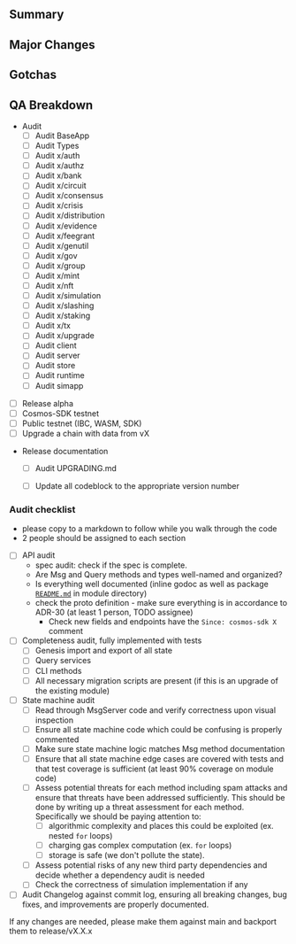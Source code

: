<!-- < < < < < < < < < < < < < < < < < < < < < < < < < < < < < < < < < ☺ 
v                            ✰  Thanks for opening an issue! ✰    
v    Before smashing the submit button please review the template.
v    Word of caution: poorly thought-out proposals may be rejected 
v                     without deliberation 
☺ > > > > > > > > > > > > > > > > > > > > > > > > > > > > > > > > >  -->

## Summary

<!-- In a few short sentences summarize the release -->

## Major Changes

<!-- Describe the major changes associated with this release -->

## Gotchas

<!-- Gotchas is an area in which changes could have been made that the auditors should be aware of -->

## QA Breakdown

* Audit
    * [ ] Audit BaseApp
    * [ ] Audit Types
    * [ ] Audit x/auth 
    * [ ] Audit x/authz
    * [ ] Audit x/bank
    * [ ] Audit x/circuit
    * [ ] Audit x/consensus 
    * [ ] Audit x/crisis 
    * [ ] Audit x/distribution 
    * [ ] Audit x/evidence 
    * [ ] Audit x/feegrant
    * [ ] Audit x/genutil 
    * [ ] Audit x/gov 
    * [ ] Audit x/group 
    * [ ] Audit x/mint 
    * [ ] Audit x/nft 
    * [ ] Audit x/simulation 
    * [ ] Audit x/slashing 
    * [ ] Audit x/staking
    * [ ] Audit x/tx 
    * [ ] Audit x/upgrade 
    * [ ] Audit client
    * [ ] Audit server
    * [ ] Audit store 
    * [ ] Audit runtime
    * [ ] Audit simapp
* [ ] Release alpha
* [ ] Cosmos-SDK testnet
* [ ] Public testnet (IBC, WASM, SDK)
* [ ] Upgrade a chain with data from vX
* Release documentation
    * [ ] Audit UPGRADING.md
    * [ ] Update all codeblock to the appropriate version number


### Audit checklist

* please copy to a markdown to follow while you walk through the code
* 2 people should be assigned to each section 

* [ ] API audit 
    * spec audit: check if the spec is complete.
    * Are Msg and Query methods and types well-named and organized?
    * Is everything well documented (inline godoc as well as package [`README.md`](https://docs.cosmos.network/main/spec/SPEC_MODULE#common-layout) in module directory)
    * check the proto definition - make sure everything is in accordance to ADR-30 (at least 1 person, TODO assignee)
        * Check new fields and endpoints have the `Since: cosmos-sdk X` comment
* [ ] Completeness audit, fully implemented with tests
    * [ ] Genesis import and export of all state
    * [ ] Query services
    * [ ] CLI methods
    * [ ] All necessary migration scripts are present (if this is an upgrade of the existing module)
* [ ] State machine audit
    * [ ] Read through MsgServer code and verify correctness upon visual inspection
    * [ ] Ensure all state machine code which could be confusing is properly commented
    * [ ] Make sure state machine logic matches Msg method documentation
    * [ ] Ensure that all state machine edge cases are covered with tests and that test coverage is sufficient (at least 90% coverage on module code)
    * [ ] Assess potential threats for each method including spam attacks and ensure that threats have been addressed sufficiently. This should be done by writing up a threat assessment for each method. Specifically we should be paying attention to: 
        * [ ] algorithmic complexity and places this could be exploited (ex. nested `for` loops)
        * [ ] charging gas complex computation (ex. `for` loops)
        * [ ] storage is safe (we don't pollute the state).
    * [ ] Assess potential risks of any new third party dependencies and decide whether a dependency audit is needed
    * [ ] Check the correctness of simulation implementation if any
* [ ] Audit Changelog against commit log, ensuring all breaking changes, bug fixes, and improvements are properly documented.

If any changes are needed, please make them against main and backport them to release/vX.X.x
